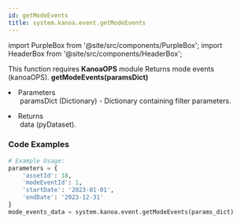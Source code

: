 ```yaml
---
id: getModeEvents
title: system.kanoa.event.getModeEvents
---
```


import PurpleBox from '@site/src/components/PurpleBox';
import HeaderBox from '@site/src/components/HeaderBox';

<PurpleBox>This function requires <b>KanoaOPS</b> module</PurpleBox> 
<HeaderBox header="Description">Returns mode events (kanoaOPS).</HeaderBox>
<HeaderBox header="Syntax">
    <b>getModeEvents(paramsDict)</b>
    <li>Parameters <br />
        <ul>paramsDict (Dictionary) - Dictionary containing filter parameters.</ul>
    </li>
    <li>Returns <br />
        <ul>data (pyDataset).</ul>
    </li>
</HeaderBox>

### Code Examples

```python
# Example Usage:
parameters = {
    'assetId': 18,
    'modeEventId': 1,
    'startDate': '2023-01-01',
    'endDate': '2023-12-31'
}
mode_events_data = system.kanoa.event.getModeEvents(params_dict)